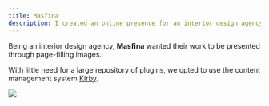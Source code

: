 ```yaml
---
title: Masfina
description: I created an online presence for an interior design agency, for which the presentation of primarily graphical content was most important.
---
```

Being an interior design agency, **Masfina** wanted their work to be presented through page-filling images.

With little need for a large repository of plugins, we opted to use the content management system [Kirby](http://getkirby.com/).

<img src="http://islovely.herokuapp.com/clients/masfina/screenshot.png">